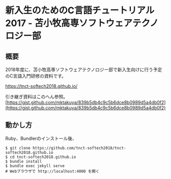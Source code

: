# 新入生のためのC言語チュートリアル2017 - 苫小牧高専ソフトウェアテクノロジー部

## 概要

2018年度に、苫小牧高専ソフトウェアテクノロジー部で新入生向けに行う予定のC言語入門研修の資料です。

https://tnct-softech2018.github.io/

引き継ぎ資料はこのへん参照。  
[https://gist.github.com/mktakuya/839b5db4c9c5b6dce8b0989d5a4db0f2](https://gist.github.com/mktakuya/839b5db4c9c5b6dce8b0989d5a4db0f2)

## 動かし方

Ruby、Bundlerのインストール後、

```
$ git clone https://github.com/tnct-softech2018/tnct-softech2018.github.io
$ cd tnct-softech2018.github.io
$ bundle install
$ bundle exec jekyll serve
# Webブラウザで http://localhost:4000 を開く
```
